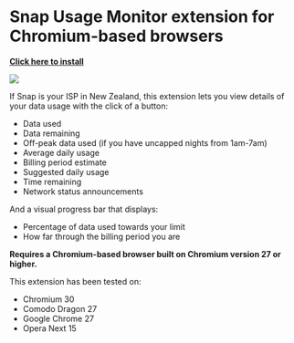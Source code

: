 Snap Usage Monitor extension for Chromium-based browsers
===========

[**Click here to install**](https://github.com/ChrisNZL/snap-chromium/raw/master/releases/SnapChromium_0.3.0.crx)

![](http://iforce.co.nz/i/ff1x3gvo.dgz.png)

If Snap is your ISP in New Zealand, this extension lets you view details of your data usage with the click of a button:
* Data used
* Data remaining
* Off-peak data used (if you have uncapped nights from 1am-7am)
* Average daily usage
* Billing period estimate
* Suggested daily usage
* Time remaining
* Network status announcements

And a visual progress bar that displays:
* Percentage of data used towards your limit
* How far through the billing period you are

**Requires a Chromium-based browser built on Chromium version 27 or higher.**

This extension has been tested on:
* Chromium 30
* Comodo Dragon 27
* Google Chrome 27
* Opera Next 15